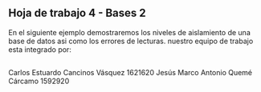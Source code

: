 
## Hoja de trabajo 4 - Bases 2 ##
En el siguiente ejemplo demostraremos los niveles de aislamiento de una base de datos asi como los errores de lecturas.
nuestro equipo de trabajo esta integrado por:
##
Carlos Estuardo Cancinos Vásquez 1621620
Jesús Marco Antonio Quemé Cárcamo 1592920
